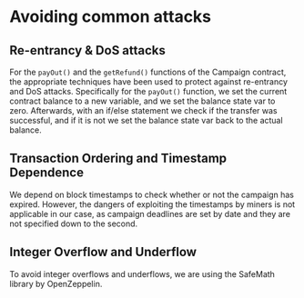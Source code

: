 # Avoiding common attacks

## Re-entrancy & DoS attacks
For the `payOut()` and the `getRefund()` functions of the Campaign contract, the appropriate techniques have been used to protect against re-entrancy and DoS attacks. Specifically for the `payOut()` function, we set the current contract balance to a new variable, and we set the balance state var to zero. Afterwards, with an if/else statement we check if the transfer was successful, and if it is not we set the balance state var back to the actual balance.

## Transaction Ordering and Timestamp Dependence
We depend on block timestamps to check whether or not the campaign has expired. However, the dangers of exploiting the timestamps by miners is not applicable in our case, as campaign deadlines are set by date and they are not specified down to the second.

## Integer Overflow and Underflow
To avoid integer overflows and underflows, we are using the SafeMath library by OpenZeppelin.

